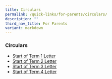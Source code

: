 ```yaml
---
title: Circulars
permalink: /quick-links/for-parents/circulars/
description: ""
third_nav_title: For Parents
variant: markdown
---
```

### **Circulars**

* [Start of Term 1 Letter](/files/Term_1_Letter__2025_.pdf)
* [Start of Term 2 Letter](/files/Term_2_Letter__2025_.pdf)
* [Start of Term 3 Letter](/files/Term_3_Letter__2025_.pdf)
* [Start of Term 4 Letter](/files/Term_4_Letter_2025__160925__signed.pdf)